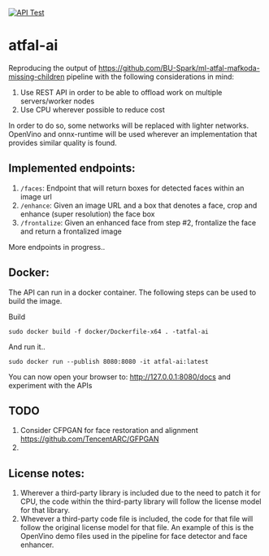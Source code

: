 [![API Test](https://github.com/yousseb/atfal-ai/actions/workflows/test-app.yml/badge.svg)](https://github.com/yousseb/atfal-ai/actions/workflows/test-app.yml)

# atfal-ai

Reproducing the output of https://github.com/BU-Spark/ml-atfal-mafkoda-missing-children pipeline with the following considerations in mind:

1. Use REST API in order to be able to offload work on multiple servers/worker nodes
2. Use CPU wherever possible to reduce cost

In order to do so, some networks will be replaced with lighter networks. OpenVino and onnx-runtime will be used wherever an implementation that provides similar quality is found.

## Implemented endpoints:
1. `/faces`: Endpoint that will return boxes for detected faces within an image url
2. `/enhance`: Given an image URL and a box that denotes a face, crop and enhance (super resolution) the face box
3. `/frontalize`: Given an enhanced face from step #2, frontalize the face and return a frontalized image

More endpoints in progress..

## Docker:

The API can run in a docker container. The following steps can be used to build the image. 

Build
```shell
sudo docker build -f docker/Dockerfile-x64 . -tatfal-ai
```
And run it..
```shell
sudo docker run --publish 8080:8080 -it atfal-ai:latest
```

You can now open your browser to: http://127.0.0.1:8080/docs and experiment with the APIs


## TODO
1. Consider CFPGAN for face restoration and alignment https://github.com/TencentARC/GFPGAN
2. 

## License notes:
1. Wherever a third-party library is included due to the need to patch it for CPU, the code within the third-party library will follow the license model for that library.
2. Whevever a third-party code file is included, the code for that file will follow the original license model for that file. An example of this is the OpenVino demo files used in the pipeline for face detector and face enhancer.


   
